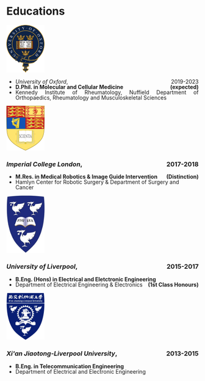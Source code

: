 #  <i class="fas fa-user-graduate"></i> Educations


<div class="logo-box">
<div class="logo-img">
<a href=""><img src='images/logo/Oxford-Univ-logo.png' alt="sym" width="100"></a>
</div>
<div class="logo-text">
<ul style="line-height: 100%; text-align: justify">
<li> <huge><i>University of Oxford</i></huge>, <div style="float:right;">2019-2023</div> </li>
<li> <b>D.Phil. in Molecular and Cellular Medicine <div style="float:right;">(expected)</div></b> </li>
<li> Kennedy Institute of Rheumatology, Nuffield Department of Orthopaedics, Rheumatology and Musculoskeletal Sciences</li>
</ul>
</div>
</div>

<div class="logo-box">
<div class="logo-img">
<a href=""><img src='images/logo/Imperial_College_London-logo.png' alt="sym" width="100"></a>
</div>
<div class="logo-text">
<h3><i>Imperial College London</i>, <div style="float:right;">2017-2018</div></h3> 
<ul style="line-height: 100%">
<li> <b>M.Res. in Medical Robotics & Image Guide Intervention <div style="float:right;">(Distinction)</div></b> </li>
<li> Hamlyn Center for Robotic Surgery & Department of Surgery and Cancer </li>
</ul>
</div>
</div>

<div class="logo-box">
<div class="logo-img">
<a href=""><img src='images/logo/liverpool_univ_logo.jpg' alt="sym" width="100"></a>
</div>
<div class="logo-text">
<h3><i>University of Liverpool</i>, <div style="float:right;">2015-2017</div></h3> 
<ul style="line-height: 100%">
<li> <b>B.Eng. (Hons) in Electrical and Eletctronic Engineering <div style="float:right;">(1st Class Honours)</div></b> </li>
<li> Department of Electrical Engineering & Electronics </li>
</ul>
</div>
</div>

<div class="logo-box">
<div class="logo-img">
<a href=""><img src='images/logo/xjtlu-logo.jpg' alt="sym" width="100"></a>
</div>
<div class="logo-text">
<h3><i>Xi'an Jiaotong-Liverpool University</i>, <div style="float:right;">2013-2015</div></h3> 
<ul style="line-height: 100%">
<li> <b>B.Eng. in Telecommunication Engineering </b> </li>
<li> Department of Electrical and Electronic Engineering</li>
</ul>
</div>
</div>